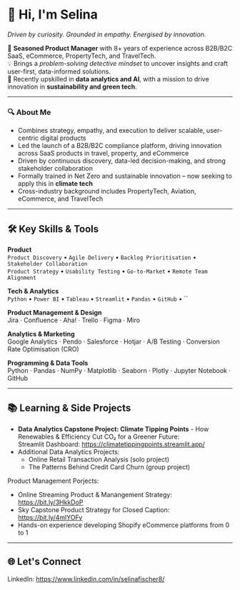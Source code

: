 # 👋 Hi, I'm Selina  
*Driven by curiosity. Grounded in empathy. Energised by innovation.*

🚀 **Seasoned Product Manager** with 8+ years of experience across B2B/B2C SaaS, eCommerce, PropertyTech, and TravelTech.  
💡 Brings a *problem-solving detective mindset* to uncover insights and craft user-first, data-informed solutions.  
🌱 Recently upskilled in **data analytics and AI**, with a mission to drive innovation in **sustainability and green tech**.

---

### 🔍 About Me  
- Combines strategy, empathy, and execution to deliver scalable, user-centric digital products  
- Led the launch of a B2B/B2C compliance platform, driving innovation across SaaS products in travel, property, and eCommerce  
- Driven by continuous discovery, data-led decision-making, and strong stakeholder collaboration  
- Formally trained in Net Zero and sustainable innovation – now seeking to apply this in **climate tech**
- Cross-industry background includes PropertyTech, Aviation, eCommerce, and TravelTech

---

## 🛠️ Key Skills & Tools

**Product**  
`Product Discovery` • `Agile Delivery` • `Backlog Prioritisation` • `Stakeholder Collaboration`  
`Product Strategy` • `Usability Testing` • `Go-to-Market` • `Remote Team Alignment`

**Tech & Analytics**  
`Python` • `Power BI` • `Tableau` • `Streamlit` • `Pandas` • `GitHub` • ``

**Product Management & Design**  
Jira · Confluence · Aha! · Trello · Figma · Miro

**Analytics & Marketing**  
Google Analytics · Pendo · Salesforce · Hotjar · A/B Testing · Conversion Rate Optimisation (CRO)

**Programming & Data Tools**  
Python · Pandas · NumPy · Matplotlib · Seaborn · Plotly · Jupyter Notebook · GitHub

---


## 📚 Learning & Side Projects

- **Data Analytics Capstone Project: Climate Tipping Points** - How Renewables & Efficiency Cut CO₂ for a Greener Future:
     <br> Streamlit Dashboard: https://climatetippingpoints.streamlit.app/
- Additional Data Analytics Projects:
  - Online Retail Transaction Analysis (solo project)
  - The Patterns Behind Credit Card Churn (group project)

Product Management Porjects:
- Online Streaming Product & Manangement Strategy: https://bit.ly/3HkkDoP
- Sky Capstone Product Strategy for Closed Caption: https://bit.ly/4mlYOFv
- Hands-on experience developing Shopify eCommerce platforms from 0 to 1
---

## 🌐 Let's Connect

LinkedIn: https://www.linkedin.com/in/selinafischer8/










